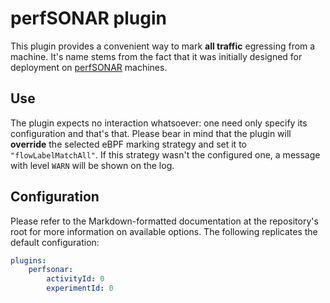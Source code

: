 # perfSONAR plugin
This plugin provides a convenient way to mark **all traffic** egressing from a machine. It's name stems from the fact that it
was initially designed for deployment on [perfSONAR](https://www.perfsonar.net) machines.

## Use
The plugin expects no interaction whatsoever: one need only specify its configuration and that's that. Please bear in mind
that the plugin will **override** the selected eBPF marking strategy and set it to `"flowLabelMatchAll"`. If this strategy
wasn't the configured one, a message with level `WARN` will be shown on the log.

## Configuration
Please refer to the Markdown-formatted documentation at the repository's root for more information on available
options. The following replicates the default configuration:

```yaml
plugins:
    perfsonar:
        activityId: 0
        experimentId: 0
```
